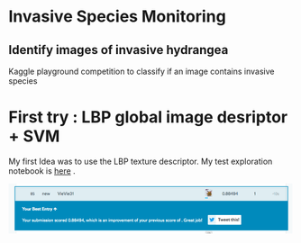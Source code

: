 # Invasive Species Monitoring
## Identify images of invasive hydrangea
Kaggle playground competition to classify if an image contains invasive species

# First try : LBP global image desriptor + SVM
My first Idea was to use the LBP texture descriptor.
My test exploration notebook is [here](https://www.kaggle.com/vievie31/invasive-species-monitoring-lbp-descriptor) .

![Scoring](https://raw.githubusercontent.com/VieVie31/kaggle_invasive_species/master/score/LBP_SVM.png)

